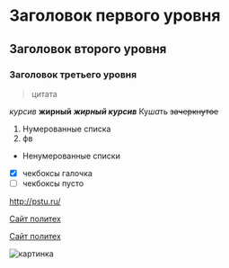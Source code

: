 # Заголовок первого уровня
## Заголовок второго уровня
### Заголовок третьего уровня
>цитата

*курсив*
**жирный**
***жирный курсив***
Ку*ша*ть
~~зачеркнутое~~

1. Нумерованные списка
2.  фв
* Ненумерованные списки
  
- [X] чекбоксы галочка
- [ ]  чекбоксы пусто
      
<http://pstu.ru/>

[Сайт политех](http://pstu.ru "Комент для польз")

[Сайт политех][url-pstu]

[url-pstu]: http://pstu.ru

![картинка](https://fotkiflo.ru/wp-content/uploads/milye-kotiki-v-shapochkakh-5.webp "Кошечка")

